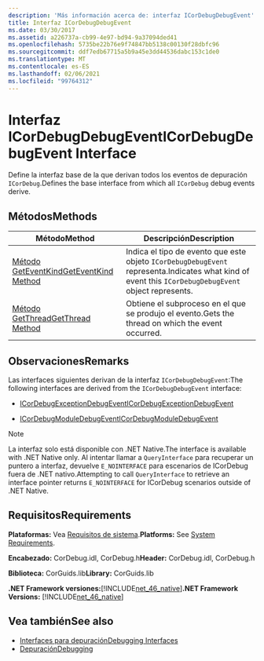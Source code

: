 ```yaml
---
description: 'Más información acerca de: interfaz ICorDebugDebugEvent'
title: Interfaz ICorDebugDebugEvent
ms.date: 03/30/2017
ms.assetid: a226737a-cb99-4e97-bd94-9a37094ded41
ms.openlocfilehash: 5735be22b76e9f74847bb5138c00130f28dbfc96
ms.sourcegitcommit: ddf7edb67715a5b9a45e3dd44536dabc153c1de0
ms.translationtype: MT
ms.contentlocale: es-ES
ms.lasthandoff: 02/06/2021
ms.locfileid: "99764312"
---
```

# <a name="icordebugdebugevent-interface"></a><span data-ttu-id="e804b-103">Interfaz ICorDebugDebugEvent</span><span class="sxs-lookup"><span data-stu-id="e804b-103">ICorDebugDebugEvent Interface</span></span>

<span data-ttu-id="e804b-104">Define la interfaz base de la que derivan todos los eventos de depuración `ICorDebug`.</span><span class="sxs-lookup"><span data-stu-id="e804b-104">Defines the base interface from which all `ICorDebug` debug events derive.</span></span>  
  
## <a name="methods"></a><span data-ttu-id="e804b-105">Métodos</span><span class="sxs-lookup"><span data-stu-id="e804b-105">Methods</span></span>  
  
|<span data-ttu-id="e804b-106">Método</span><span class="sxs-lookup"><span data-stu-id="e804b-106">Method</span></span>|<span data-ttu-id="e804b-107">Descripción</span><span class="sxs-lookup"><span data-stu-id="e804b-107">Description</span></span>|  
|------------|-----------------|  
|[<span data-ttu-id="e804b-108">Método GetEventKind</span><span class="sxs-lookup"><span data-stu-id="e804b-108">GetEventKind Method</span></span>](icordebugdebugevent-geteventkind-method.md)|<span data-ttu-id="e804b-109">Indica el tipo de evento que este objeto `ICorDebugDebugEvent` representa.</span><span class="sxs-lookup"><span data-stu-id="e804b-109">Indicates what kind of event this `ICorDebugDebugEvent` object represents.</span></span>|  
|[<span data-ttu-id="e804b-110">Método GetThread</span><span class="sxs-lookup"><span data-stu-id="e804b-110">GetThread Method</span></span>](icordebugdebugevent-getthread-method.md)|<span data-ttu-id="e804b-111">Obtiene el subproceso en el que se produjo el evento.</span><span class="sxs-lookup"><span data-stu-id="e804b-111">Gets the thread on which the event occurred.</span></span>|  
  
## <a name="remarks"></a><span data-ttu-id="e804b-112">Observaciones</span><span class="sxs-lookup"><span data-stu-id="e804b-112">Remarks</span></span>  

 <span data-ttu-id="e804b-113">Las interfaces siguientes derivan de la interfaz `ICorDebugDebugEvent`:</span><span class="sxs-lookup"><span data-stu-id="e804b-113">The following interfaces are derived from the `ICorDebugDebugEvent` interface:</span></span>  
  
- [<span data-ttu-id="e804b-114">ICorDebugExceptionDebugEvent</span><span class="sxs-lookup"><span data-stu-id="e804b-114">ICorDebugExceptionDebugEvent</span></span>](icordebugexceptiondebugevent-interface.md)  
  
- [<span data-ttu-id="e804b-115">ICorDebugModuleDebugEvent</span><span class="sxs-lookup"><span data-stu-id="e804b-115">ICorDebugModuleDebugEvent</span></span>](icordebugmoduledebugevent-interface.md)  
  
> [!NOTE]
> <span data-ttu-id="e804b-116">La interfaz solo está disponible con .NET Native.</span><span class="sxs-lookup"><span data-stu-id="e804b-116">The interface is available with .NET Native only.</span></span> <span data-ttu-id="e804b-117">Al intentar llamar a `QueryInterface` para recuperar un puntero a interfaz, devuelve `E_NOINTERFACE` para escenarios de ICorDebug fuera de .NET nativo.</span><span class="sxs-lookup"><span data-stu-id="e804b-117">Attempting to call `QueryInterface` to retrieve an interface pointer returns `E_NOINTERFACE` for ICorDebug scenarios outside of .NET Native.</span></span>  
  
## <a name="requirements"></a><span data-ttu-id="e804b-118">Requisitos</span><span class="sxs-lookup"><span data-stu-id="e804b-118">Requirements</span></span>  

 <span data-ttu-id="e804b-119">**Plataformas:** Vea [Requisitos de sistema](../../get-started/system-requirements.md).</span><span class="sxs-lookup"><span data-stu-id="e804b-119">**Platforms:** See [System Requirements](../../get-started/system-requirements.md).</span></span>  
  
 <span data-ttu-id="e804b-120">**Encabezado:** CorDebug.idl, CorDebug.h</span><span class="sxs-lookup"><span data-stu-id="e804b-120">**Header:** CorDebug.idl, CorDebug.h</span></span>  
  
 <span data-ttu-id="e804b-121">**Biblioteca:** CorGuids.lib</span><span class="sxs-lookup"><span data-stu-id="e804b-121">**Library:** CorGuids.lib</span></span>  
  
 <span data-ttu-id="e804b-122">**.NET Framework versiones:**[!INCLUDE[net_46_native](../../../../includes/net-46-native-md.md)]</span><span class="sxs-lookup"><span data-stu-id="e804b-122">**.NET Framework Versions:** [!INCLUDE[net_46_native](../../../../includes/net-46-native-md.md)]</span></span>  
  
## <a name="see-also"></a><span data-ttu-id="e804b-123">Vea también</span><span class="sxs-lookup"><span data-stu-id="e804b-123">See also</span></span>

- [<span data-ttu-id="e804b-124">Interfaces para depuración</span><span class="sxs-lookup"><span data-stu-id="e804b-124">Debugging Interfaces</span></span>](debugging-interfaces.md)
- [<span data-ttu-id="e804b-125">Depuración</span><span class="sxs-lookup"><span data-stu-id="e804b-125">Debugging</span></span>](index.md)

